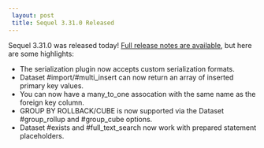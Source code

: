 ```yaml
---
 layout: post
 title: Sequel 3.31.0 Released
---
```


Sequel 3.31.0 was released today!  <a href="http://sequel.jeremyevans.net/rdoc/files/doc/release_notes/3_31_0_txt.html">Full release notes are available</a>, but here are some highlights:

* The serialization plugin now accepts custom serialization formats.
* Dataset #import/#multi_insert can now return an array of inserted primary key values.
* You can now have a many_to_one assocation with the same name as the foreign key column.
* GROUP BY ROLLBACK/CUBE is now supported via the Dataset #group_rollup and #group_cube options.
* Dataset #exists and #full_text_search now work with prepared statement placeholders.
